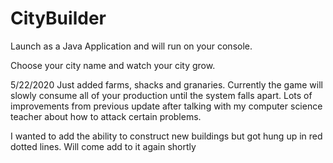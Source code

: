 # CityBuilder

Launch as a Java Application and will run on your console. 

Choose your city name and watch your city grow. 

5/22/2020
Just added farms, shacks and granaries. Currently the game will slowly consume 
all of your production until the system falls apart. Lots of improvements from
previous update after talking with my computer science teacher about how to 
attack certain problems.

I wanted to add the ability to construct new buildings but got hung up in red
dotted lines. Will come add to it again shortly

